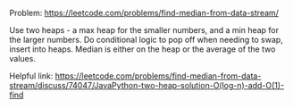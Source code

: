 Problem: https://leetcode.com/problems/find-median-from-data-stream/

Use two heaps - a max heap for the smaller numbers, and a min heap for the larger numbers. Do conditional logic to pop
off when needing to swap, insert into heaps. Median is either on the heap or the average of the two values.

Helpful link: https://leetcode.com/problems/find-median-from-data-stream/discuss/74047/JavaPython-two-heap-solution-O(log-n)-add-O(1)-find
